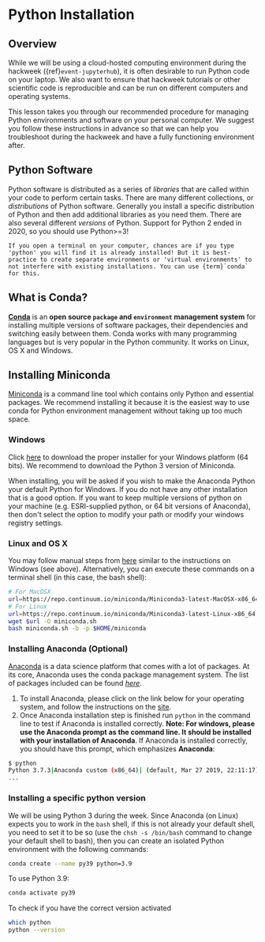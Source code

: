 # Python Installation

## Overview

While we will be using a cloud-hosted computing environment during the hackweek
({ref}`event-jupyterhub`), it is often desirable to run Python code on your laptop.
We also want to ensure that hackweek tutorials or other scientific code is
reproducible and can be run on different computers and operating systems.

This lesson takes you through our recommended procedure for managing Python
environments and software on your personal computer. We suggest you follow these
instructions in advance so that we can help you troubleshoot during the hackweek
and have a fully functioning environment after.

## Python Software

Python software is distributed as a series of *libraries* that are called within your code to perform certain tasks. There are many different collections, or *distributions* of Python software. Generally you install a specific distribution of Python and then add additional libraries as you need them. There are also several different *versions* of Python. Support for Python 2 ended in 2020, so you should use Python>=3!

```{note}
If you open a terminal on your computer, chances are if you type 'python' you will find it is already installed! But it is best-practice to create separate environments or 'virtual environments' to not interfere with existing installations. You can use {term}`conda` for this.
```

## What is Conda?
[**Conda**](http://conda.pydata.org/docs/) is an **open source `package` and `environment` management system** for installing multiple versions of software packages, their dependencies and switching easily between them. Conda works with many programming languages but is very popular in the Python community. It works on Linux, OS X and Windows.

## Installing Miniconda

[Miniconda](http://conda.pydata.org/miniconda.html) is a command line tool which contains only Python and essential packages. We recommend installing it because it is the easiest way to use conda for Python environment management without taking up too much space.

### Windows
Click [here](http://conda.pydata.org/miniconda.html) to download the proper installer for your Windows platform (64 bits).
We recommend to download the Python 3 version of Miniconda.

When installing, you will be asked if you wish to make the Anaconda Python your default Python for Windows.
If you do not have any other installation that is a good option. If you want to keep multiple versions of python on your machine (e.g. ESRI-supplied python, or 64 bit versions of Anaconda), then don't select the option to modify your path or modify your windows registry settings.

### Linux and OS X
You may follow manual steps from [here](http://conda.pydata.org/miniconda.html) similar to the instructions on Windows (see above). Alternatively, you can execute these commands on a terminal shell (in this case, the bash shell):

```bash
# For MacOSX
url=https://repo.continuum.io/miniconda/Miniconda3-latest-MacOSX-x86_64.sh
# For Linux
url=https://repo.continuum.io/miniconda/Miniconda3-latest-Linux-x86_64.sh
wget $url -O miniconda.sh
bash miniconda.sh -b -p $HOME/miniconda
```

### Installing Anaconda (Optional)

[Anaconda](https://www.anaconda.com/distribution/) is a data science platform that comes with a lot of packages. At its core, Anaconda uses the conda package management system. The list of packages included can be found [*here*](https://docs.anaconda.com/anaconda/packages/pkg-docs).

1. To install Anaconda, please click on the link below for your operating system, and follow the instructions on the [site](https://www.anaconda.com/download/).
2. Once Anaconda installation step is finished run `python` in the command line to test if Anaconda is installed correctly. **Note: For windows, please use the Anaconda prompt as the command line. It should be installed with your installation of Anaconda**.
If Anaconda is installed correctly, you should have this prompt, which emphasizes **Anaconda**:

```bash
$ python
Python 3.7.3|Anaconda custom (x86_64)| (default, Mar 27 2019, 22:11:17)
...
```

### Installing a specific python version

We will be using Python 3 during the week. Since Anaconda (on Linux) expects you to work in the `bash` shell, if this is not already your default shell, you need to set it to be so (use the `chsh -s /bin/bash` command to change your default shell to bash), then you can create an isolated Python environment with the following commands:

``` bash
conda create --name py39 python=3.9
```

To use Python 3.9:

``` bash
conda activate py39
```

To check if you have the correct version activated

```bash
which python
python --version
```

